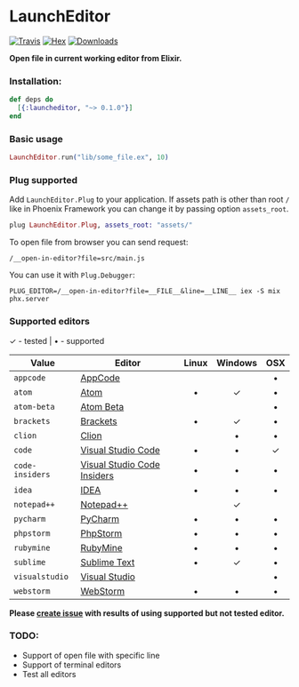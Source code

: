 # LaunchEditor

[![Travis](https://img.shields.io/travis/nerdslabs/launcheditor.svg)](https://travis-ci.org/nerdslabs/launcheditor) [![Hex](https://img.shields.io/hexpm/v/launcheditor.svg)](https://hex.pm/packages/launcheditor) [![Downloads](https://img.shields.io/hexpm/dt/launcheditor.svg)](https://hex.pm/packages/launcheditor)

**Open file in current working editor from Elixir.**

### Installation:

```elixir
def deps do
  [{:launcheditor, "~> 0.1.0"}]
end
```

### Basic usage

```elixir
LaunchEditor.run("lib/some_file.ex", 10)
```

### Plug supported

Add `LaunchEditor.Plug` to your application. If assets path is other than root `/` like in Phoenix Framework you can change it by passing option `assets_root`.

```elixir
plug LaunchEditor.Plug, assets_root: "assets/"
```

To open file from browser you can send request:

```
/__open-in-editor?file=src/main.js
```

You can use it with `Plug.Debugger`:

```
PLUG_EDITOR=/__open-in-editor?file=__FILE__&line=__LINE__ iex -S mix phx.server
```

### Supported editors

✓ - tested | • - supported

| Value           | Editor                                                                 | Linux | Windows | OSX |
| --------------- | ---------------------------------------------------------------------- | :---: | :-----: | :-: |
| `appcode`       | [AppCode](https://www.jetbrains.com/objc/)                             |       |         |  •  |
| `atom`          | [Atom](https://atom.io/)                                               |   •   |    ✓    |  •  |
| `atom-beta`     | [Atom Beta](https://atom.io/beta)                                      |       |         |  •  |
| `brackets`      | [Brackets](http://brackets.io/)                                        |   •   |    ✓    |  •  |
| `clion`         | [Clion](https://www.jetbrains.com/clion/)                              |       |    •    |  •  |
| `code`          | [Visual Studio Code](https://code.visualstudio.com/)                   |   •   |    •    |  ✓  |
| `code-insiders` | [Visual Studio Code Insiders](https://code.visualstudio.com/insiders/) |   •   |    •    |  •  |
| `idea`          | [IDEA](https://www.jetbrains.com/idea/)                                |   •   |    •    |  •  |
| `notepad++`     | [Notepad++](https://notepad-plus-plus.org/download/v7.5.4.html)        |       |    ✓    |     |
| `pycharm`       | [PyCharm](https://www.jetbrains.com/pycharm/)                          |   •   |    •    |  •  |
| `phpstorm`      | [PhpStorm](https://www.jetbrains.com/phpstorm/)                        |   •   |    •    |  •  |
| `rubymine`      | [RubyMine](https://www.jetbrains.com/ruby/)                            |   •   |    •    |  •  |
| `sublime`       | [Sublime Text](https://www.sublimetext.com/)                           |   •   |    ✓    |  •  |
| `visualstudio`  | [Visual Studio](https://www.visualstudio.com/vs/)                      |       |         |  •  |
| `webstorm`      | [WebStorm](https://www.jetbrains.com/webstorm/)                        |   •   |    •    |  •  |

**Please [create issue](https://github.com/nerdslabs/launcheditor/issues/new?template=editor-report.md) with results of using supported but not tested editor.**

### TODO:

- Support of open file with specific line
- Support of terminal editors
- Test all editors
